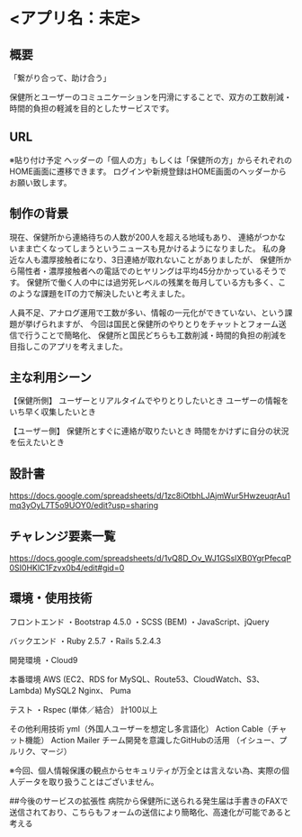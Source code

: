 # <アプリ名：未定>

## 概要

「繋がり合って、助け合う」

保健所とユーザーのコミュニケーションを円滑にすることで、双方の工数削減・時間的負担の軽減を目的としたサービスです。

## URL

※貼り付け予定
ヘッダーの「個人の方」もしくは「保健所の方」からそれぞれのHOME画面に遷移できます。
ログインや新規登録はHOME画面のヘッダーからお願い致します。

## 制作の背景
現在、保健所から連絡待ちの人数が200人を超える地域もあり、
連絡がつかないまま亡くなってしまうというニュースも見かけるようになりました。
私の身近な人も濃厚接触者になり、3日連絡が取れないことがありましたが、
保健所から陽性者・濃厚接触者への電話でのヒヤリングは平均45分かかっているそうです。
保健所で働く人の中には過労死レベルの残業を毎月している方も多く、このような課題をITの力で解決したいと考えました。

人員不足、アナログ運用で工数が多い、情報の一元化ができていない、という課題が挙げられますが、
今回は国民と保健所のやりとりをチャットとフォーム送信で行うことで簡略化、
保健所と国民どちらも工数削減・時間的負担の削減を目指しこのアプリを考えました。

## 主な利用シーン

【保健所側】
ユーザーとリアルタイムでやりとりしたいとき
ユーザーの情報をいち早く収集したいとき

【ユーザー側】
保健所とすぐに連絡が取りたいとき
時間をかけずに自分の状況を伝えたいとき

## 設計書
https://docs.google.com/spreadsheets/d/1zc8iOtbhLJAjmWur5HwzeuqrAu1mq3yOyL7T5o9UOY0/edit?usp=sharing

## チャレンジ要素一覧
https://docs.google.com/spreadsheets/d/1vQ8D_Ov_WJ1GSslXB0YgrPfecqP0SI0HKlC1Fzvx0b4/edit#gid=0

## 環境・使用技術

フロントエンド
・Bootstrap 4.5.0
・SCSS (BEM)
・JavaScript、jQuery

バックエンド
・Ruby 2.5.7
・Rails 5.2.4.3

開発環境
・Cloud9

本番環境
AWS (EC2、RDS for MySQL、Route53、CloudWatch、S3、Lambda)
MySQL2
Nginx、 Puma

テスト
・Rspec (単体／結合） 計100以上

その他利用技術
yml（外国人ユーザーを想定し多言語化）
Action Cable（チャット機能）
Action Mailer
チーム開発を意識したGitHubの活用 （イシュー、プルリク、マージ）

※今回、個人情報保護の観点からセキュリティが万全とは言えない為、実際の個人データを取り扱うことはございません。

##今後のサービスの拡張性
病院から保健所に送られる発生届は手書きのFAXで送信されており、こちらもフォームの送信により簡略化、高速化が可能であると考える
